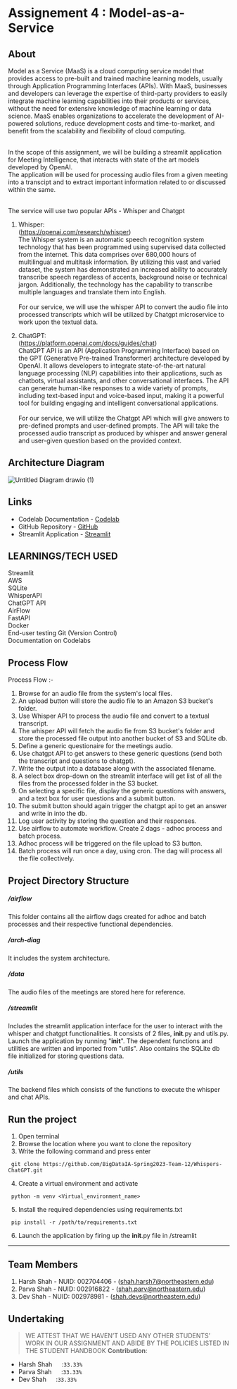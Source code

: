 # Assignement 4 : Model-as-a-Service


## About 

Model as a Service (MaaS) is a cloud computing service model that provides access to pre-built and trained machine learning models, usually through Application Programming Interfaces (APIs). With MaaS, businesses and developers can leverage the expertise of third-party providers to easily integrate machine learning capabilities into their products or services, without the need for extensive knowledge of machine learning or data science. MaaS enables organizations to accelerate the development of AI-powered solutions, reduce development costs and time-to-market, and benefit from the scalability and flexibility of cloud computing.<br><br>

In the scope of this assignment, we will be building a streamlit application for Meeting Intelligence, that interacts with state of the art models developed by OpenAI. <br>
The application will be used for processing audio files from a given meeting into a transcipt and to extract important information related to or discussed within the same.<br><br>

The service will use two popular APIs - Whisper and Chatgpt

1. Whisper:<br>
(https://openai.com/research/whisper) <br>
The Whisper system is an automatic speech recognition system technology that has been programmed using supervised data collected from the internet. This data comprises over 680,000 hours of multilingual and multitask information. By utilizing this vast and varied dataset, the system has demonstrated an increased ability to accurately transcribe speech regardless of accents, background noise or technical jargon. Additionally, the technology has the capability to transcribe multiple languages and translate them into English.<br><br>
For our service, we will use the whisper API to convert the audio file into processed transcripts which will be utilized by Chatgpt microservice to work upon the textual data.

2. ChatGPT:<br>
(https://platform.openai.com/docs/guides/chat) <br>
ChatGPT API is an API (Application Programming Interface) based on the GPT (Generative Pre-trained Transformer) architecture developed by OpenAI. It allows developers to integrate state-of-the-art natural language processing (NLP) capabilities into their applications, such as chatbots, virtual assistants, and other conversational interfaces. The API can generate human-like responses to a wide variety of prompts, including text-based input and voice-based input, making it a powerful tool for building engaging and intelligent conversational applications.<br><br>
For our service, we will utilize the Chatgpt API which will give answers to pre-defined prompts and user-defined prompts. The API will take the processed audio transcript as produced by whisper and answer general and user-given question based on the provided context. 




## Architecture Diagram
![Untitled Diagram drawio (1)](https://user-images.githubusercontent.com/114712818/228984666-2e4f1cc6-6fc8-48e6-bef4-db0e3f3b12eb.png)


## Links
* Codelab Documentation - [Codelab](https://codelabs-preview.appspot.com/?file_id=1kgqo9YugHncpkeynNeNWf4kqK4DDCYWvnRxecByi8eU/#1)
* GitHub Repository - [GitHub](https://github.com/BigDataIA-Spring2023-Team-12/Whispers-ChatGPT)
* Streamlit Application - [Streamlit]()


## LEARNINGS/TECH USED
Streamlit<br>
AWS<br>
SQLite<br>
WhisperAPI<br>
ChatGPT API<br>
AirFlow<br>
FastAPI<br>
Docker<br>
End-user testing<ur>
Git (Version Control)<br>
Documentation on Codelabs<br>


## Process Flow

Process Flow :-

1. Browse for an audio file from the system's local files.
2. An upload button will store the audio file to an Amazon S3 bucket's folder.
3. Use Whisper API to process the audio file and convert to a textual transcript.
4. The whisper API will fetch the audio fie from S3 bucket's folder and store the processed file output into another bucket of S3 and SQLite db.
5. Define a generic questionaire for the meetings audio.
6. Use chatgpt API to get answers to these generic questions (send both the transcript and questions to chatgpt).
7. Write the output into a database along with the associated filename.
8. A select box drop-down on the streamlit interface will get list of all the files from the processed folder in the S3 bucket.
9. On selecting a specific file, display the generic questions with answers, and a text box for user questions and a submit button.
10. The submit button should again trigger the chatgpt api to get an answer and write in into the db.
11. Log user activity by storing the question and their responses.
12. Use airflow to automate workflow. Create 2 dags - adhoc process and batch process.
13. Adhoc process will be triggered on the file upload to S3 button.
14. Batch process will run once a day, using cron. The dag will process all the file collectively.



## Project Directory Structure

##### /airflow
This folder contains all the airflow dags created for adhoc and batch processes and their respective functional dependencies.

##### /arch-diag
It includes the system architecture.

##### /data
The audio files of the meetings are stored here for reference.

##### /streamlit
Includes the streamlit application interface for the user to interact with the whisper and chatgpt functionalities. It consists of 2 files, __init__.py and utils.py. Launch the application by running "__init__". The dependent functions and utilities are written and imported from "utils". Also contains the SQLite db file initialized for storing questions data.  


##### /utils
The backend files which consists of the functions to execute the whisper and chat APIs. 



## Run the project
1. Open terminal
2. Browse the location where you want to clone the repository
3. Write the following command and press enter 

````
 git clone https://github.com/BigDataIA-Spring2023-Team-12/Whispers-ChatGPT.git
 ````
 4. Create a virtual environment and activate
 ````
  python -m venv <Virtual_environment_name>
 ````
 5. Install the required dependencies using requirements.txt
 ````
  pip install -r /path/to/requirements.txt
 ````
6. Launch the application by firing up the __init__.py file in /streamlit




---
## Team Members
1. Harsh Shah - NUID: 002704406 - (shah.harsh7@northeastern.edu)
2. Parva Shah - NUID: 002916822 - (shah.parv@northeastern.edu)
3. Dev Shah - NUID: 002978981 - (shah.devs@northeastern.edu)



## Undertaking

> WE ATTEST THAT WE HAVEN’T USED ANY OTHER STUDENTS’ WORK IN OUR ASSIGNMENT AND ABIDE BY THE POLICIES LISTED IN THE STUDENT HANDBOOK
**Contribution**: 
*   Harsh Shah &emsp; :`33.33%`
*   Parva Shah &emsp; :`33.33%`
*   Dev Shah &emsp;   :`33.33%`
